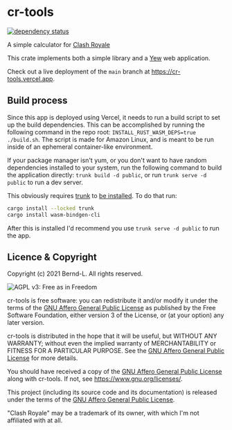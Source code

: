 # cr-tools

[![dependency status](https://deps.rs/crate/cr-tools/1.3.0/status.svg)](https://deps.rs/crate/cr-tools/1.3.0)

A simple calculator for [Clash Royale](https://clashroyale.fandom.com/wiki/Cards)

This crate implements both a simple library and a [Yew](https://yew.rs/docs/en/) web application.

Check out a live deployment of the `main` branch at <https://cr-tools.vercel.app>.

## Build process

Since this app is deployed using Vercel, it needs to run a build script to set up the build dependencies. This can be accomplished by running the following command in the repo root: `INSTALL_RUST_WASM_DEPS=true ./build.sh`. The script is made for Amazon Linux, and is meant to be run inside of an ephemeral container-like environment.

If your package manager isn't yum, or you don't want to have random dependencies installed to your system, run the following command to build the application directly: `trunk build -d public`, or run `trunk serve -d public` to run a dev server.

This obviously requires [trunk](https://trunkrs.dev/) to [be installed](https://trunkrs.dev/#install). To do that run:

```zsh
cargo install --locked trunk
cargo install wasm-bindgen-cli
```

After this is installed I'd recommend you use `trunk serve -d public` to run the app.

## Licence & Copyright

Copyright (c) 2021 Bernd-L. All rights reserved.

![AGPL v3: Free as in Freedom](https://www.gnu.org/graphics/agplv3-with-text-162x68.png)

cr-tools is free software: you can redistribute it and/or modify it under the terms of the [GNU Affero General Public License](/LICENSE.md) as published by the Free Software Foundation, either version 3 of the License, or (at your option) any later version.

cr-tools is distributed in the hope that it will be useful, but WITHOUT ANY WARRANTY; without even the implied warranty of MERCHANTABILITY or FITNESS FOR A PARTICULAR PURPOSE. See the [GNU Affero General Public License](/LICENSE.md) for more details.

You should have received a copy of the [GNU Affero General Public License](/LICENSE.md) along with cr-tools. If not, see <https://www.gnu.org/licenses/>.

This project (including its source code and its documentation) is released under the terms of the [GNU Affero General Public License](/LICENSE.md).

"Clash Royale" may be a trademark of its owner, with which I'm not affiliated with at all.
